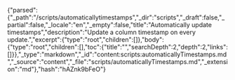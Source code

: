{"parsed":{"_path":"/scripts/automaticallytimestamps","_dir":"scripts","_draft":false,"_partial":false,"_locale":"en","_empty":false,"title":"Automatically update timestamps","description":"Update a column timestamp on every update.","excerpt":{"type":"root","children":[]},"body":{"type":"root","children":[],"toc":{"title":"","searchDepth":2,"depth":2,"links":[]}},"_type":"markdown","_id":"content:scripts:automaticallyTimestamps.md","_source":"content","_file":"scripts/automaticallyTimestamps.md","_extension":"md"},"hash":"hAZnk9bFeO"}